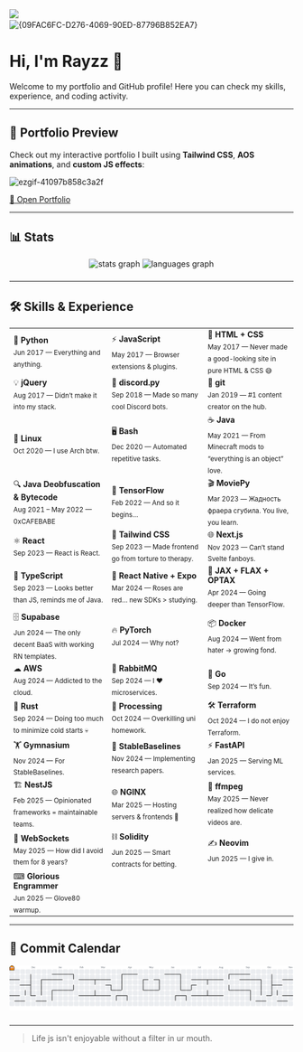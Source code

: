<div>
  <img style="100%" src="https://capsule-render.vercel.app/api?type=waving&height=100&section=header&reversal=false&text=.rayzz&fontSize=59&fontColor=1c0333&fontAlign=50&fontAlignY=50&stroke=-&strokeWidth=0&animation=fadeIn&descSize=20&descAlign=50&descAlignY=50&theme=cobalt"  />
</div>
<img width="1920" height="751" alt="{09FAC6FC-D276-4069-90ED-87796B852EA7}" src="https://github.com/user-attachments/assets/a6ee0ec4-fb61-477e-bdf8-9346d0cfc515" />



# Hi, I'm Rayzz 👋

Welcome to my portfolio and GitHub profile! Here you can check my skills, experience, and coding activity.  

---

## 🌌 Portfolio Preview
Check out my interactive portfolio I built using **Tailwind CSS**, **AOS animations**, and **custom JS effects**:

![ezgif-41097b858c3a2f](https://github.com/user-attachments/assets/3261c091-2c7d-4bd0-997f-b949e8607c53)




[🔗 Open Portfolio](https://www.rayzz.dev)

---

## 📊 Stats
<div align="center">
  <img src="https://github-readme-stats.vercel.app/api?username=Luzisrepo&hide_title=false&hide_rank=false&show_icons=true&include_all_commits=true&count_private=true&disable_animations=false&theme=dracula&locale=en&hide_border=false&order=1" height="150" alt="stats graph"  />
  <img src="https://github-readme-stats.vercel.app/api/top-langs?username=Luzisrepo&locale=en&hide_title=false&layout=compact&card_width=320&langs_count=5&theme=dracula&hide_border=false&order=2" height="150" alt="languages graph"  />
</div>

###

---

## 🛠 Skills & Experience
<table>
<tr>
<td>🐍 <b>Python</b><br><sub>Jun 2017 — Everything and anything.</sub></td>
<td>⚡ <b>JavaScript</b><br><sub>May 2017 — Browser extensions & plugins.</sub></td>
<td>🎨 <b>HTML + CSS</b><br><sub>May 2017 — Never made a good-looking site in pure HTML & CSS 😅</sub></td>
</tr>
<tr>
<td>💡 <b>jQuery</b><br><sub>Aug 2017 — Didn’t make it into my stack.</sub></td>
<td>🤖 <b>discord.py</b><br><sub>Sep 2018 — Made so many cool Discord bots.</sub></td>
<td>🌱 <b>git</b><br><sub>Jan 2019 — #1 content creator on the hub.</sub></td>
</tr>
<tr>
<td>🐧 <b>Linux</b><br><sub>Oct 2020 — I use Arch btw.</sub></td>
<td>🖥 <b>Bash</b><br><sub>Dec 2020 — Automated repetitive tasks.</sub></td>
<td>☕ <b>Java</b><br><sub>May 2021 — From Minecraft mods to “everything is an object” love.</sub></td>
</tr>
<tr>
<td>🔍 <b>Java Deobfuscation & Bytecode</b><br><sub>Aug 2021 – May 2022 — 0xCAFEBABE</sub></td>
<td>🧠 <b>TensorFlow</b><br><sub>Feb 2022 — And so it begins…</sub></td>
<td>🎬 <b>MoviePy</b><br><sub>Mar 2023 — Жадность фраера сгубила. You live, you learn.</sub></td>
</tr>
<tr>
<td>⚛ <b>React</b><br><sub>Sep 2023 — React is React.</sub></td>
<td>🎨 <b>Tailwind CSS</b><br><sub>Sep 2023 — Made frontend go from torture to therapy.</sub></td>
<td>🌐 <b>Next.js</b><br><sub>Nov 2023 — Can’t stand Svelte fanboys.</sub></td>
</tr>
<tr>
<td>📜 <b>TypeScript</b><br><sub>Sep 2023 — Looks better than JS, reminds me of Java.</sub></td>
<td>📱 <b>React Native + Expo</b><br><sub>Mar 2024 — Roses are red… new SDKs > studying.</sub></td>
<td>🔬 <b>JAX + FLAX + OPTAX</b><br><sub>Apr 2024 — Going deeper than TensorFlow.</sub></td>
</tr>
<tr>
<td>🗄 <b>Supabase</b><br><sub>Jun 2024 — The only decent BaaS with working RN templates.</sub></td>
<td>🔥 <b>PyTorch</b><br><sub>Jul 2024 — Why not?</sub></td>
<td>📦 <b>Docker</b><br><sub>Aug 2024 — Went from hater → growing fond.</sub></td>
</tr>
<tr>
<td>☁ <b>AWS</b><br><sub>Aug 2024 — Addicted to the cloud.</sub></td>
<td>📨 <b>RabbitMQ</b><br><sub>Sep 2024 — I ❤️ microservices.</sub></td>
<td>🐹 <b>Go</b><br><sub>Sep 2024 — It’s fun.</sub></td>
</tr>
<tr>
<td>🦀 <b>Rust</b><br><sub>Sep 2024 — Doing too much to minimize cold starts 💀</sub></td>
<td>🎨 <b>Processing</b><br><sub>Oct 2024 — Overkilling uni homework.</sub></td>
<td>🛠 <b>Terraform</b><br><sub>Oct 2024 — I do not enjoy Terraform.</sub></td>
</tr>
<tr>
<td>🏋 <b>Gymnasium</b><br><sub>Nov 2024 — For StableBaselines.</sub></td>
<td>🤖 <b>StableBaselines</b><br><sub>Nov 2024 — Implementing research papers.</sub></td>
<td>⚡ <b>FastAPI</b><br><sub>Jan 2025 — Serving ML services.</sub></td>
</tr>
<tr>
<td>🏗 <b>NestJS</b><br><sub>Feb 2025 — Opinionated frameworks = maintainable teams.</sub></td>
<td>🌐 <b>NGINX</b><br><sub>Mar 2025 — Hosting servers & frontends 🫡</sub></td>
<td>🎥 <b>ffmpeg</b><br><sub>May 2025 — Never realized how delicate videos are.</sub></td>
</tr>
<tr>
<td>🔌 <b>WebSockets</b><br><sub>May 2025 — How did I avoid them for 8 years?</sub></td>
<td>⛓ <b>Solidity</b><br><sub>Jun 2025 — Smart contracts for betting.</sub></td>
<td>✍ <b>Neovim</b><br><sub>Jun 2025 — I give in.</sub></td>
</tr>
<tr>
<td>⌨ <b>Glorious Engrammer</b><br><sub>Jun 2025 — Glove80 warmup.</sub></td>
<td></td>
<td></td>
</tr>
</table>

---

## 📅 Commit Calendar
<picture>
  <source media="(prefers-color-scheme: dark)" srcset="https://raw.githubusercontent.com/Luzisrepo/Luzisrepo/output/pacman-contribution-graph-dark.svg">
  <source media="(prefers-color-scheme: light)" srcset="https://raw.githubusercontent.com/Luzisrepo/Luzisrepo/output/pacman-contribution-graph.svg">
  <img alt="pacman contribution graph" src="https://raw.githubusercontent.com/Luzisrepo/Luzisrepo/output/pacman-contribution-graph.svg">
</picture>

###

---

> Life js isn't enjoyable without a filter in ur mouth. 
